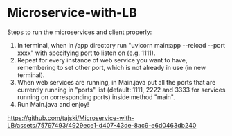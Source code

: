 # Microservice-with-LB  

Steps to run the microservices and client properly:
1. In terminal, when in /app directory run "uvicorn main:app --reload --port xxxx" with specifying port to listen on (e.g. 1111).
2. Repeat for every instance of web service you want to have, remembering to set other port, which is not already in use (in new terminal).
3. When web services are running, in Main.java put all the ports that are currently running in "ports" list (default: 1111, 2222 and 3333 for services running on corresponding ports) inside method "main".
4. Run Main.java and enjoy!


https://github.com/tajski/Microservice-with-LB/assets/75797493/4929ece1-d407-43de-8ac9-e6d0463db240

